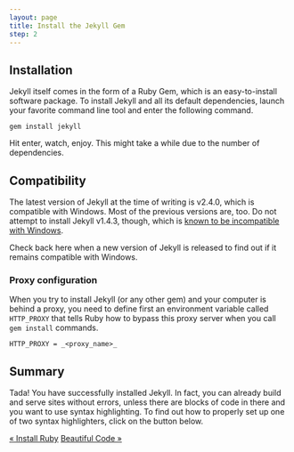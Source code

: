 ```yaml
---
layout: page
title: Install the Jekyll Gem
step: 2
---
```


## Installation

Jekyll itself comes in the form of a Ruby Gem, which is an easy-to-install software package. To install Jekyll and all its default dependencies, launch your favorite command line tool and enter the following command.

~~~
gem install jekyll
~~~

Hit enter, watch, enjoy. This might take a while due to the number of dependencies.

## Compatibility

The latest version of Jekyll at the time of writing is v2.4.0, which is compatible with Windows. Most of the previous versions are, too. Do not attempt to install Jekyll v1.4.3, though, which is [known to be incompatible with Windows](https://github.com/jekyll/jekyll/issues/1948).

Check back here when a new version of Jekyll is released to find out if it remains compatible with Windows.

### Proxy configuration

When you try to install Jekyll (or any other gem) and your computer is behind a proxy, you need to define first an environment variable called `HTTP_PROXY` that tells Ruby how to bypass this proxy server when you call `gem install` commands.

    HTTP_PROXY = _<proxy_name>_

## Summary

Tada! You have successfully installed Jekyll. In fact, you can already build and serve sites without errors, unless there are blocks of code in there and you want to use syntax highlighting. To find out how to properly set up one of two syntax highlighters, click on the button below.

<div class="pagination">
  <a class="pagination-item older" href="{{ site.baseurl }}1-ruby-and-devkit">&laquo; Install Ruby</a>
  <a class="pagination-item newer" href="{{ site.baseurl }}3-syntax-highlighting">Beautiful Code &raquo;</a>
</div>
